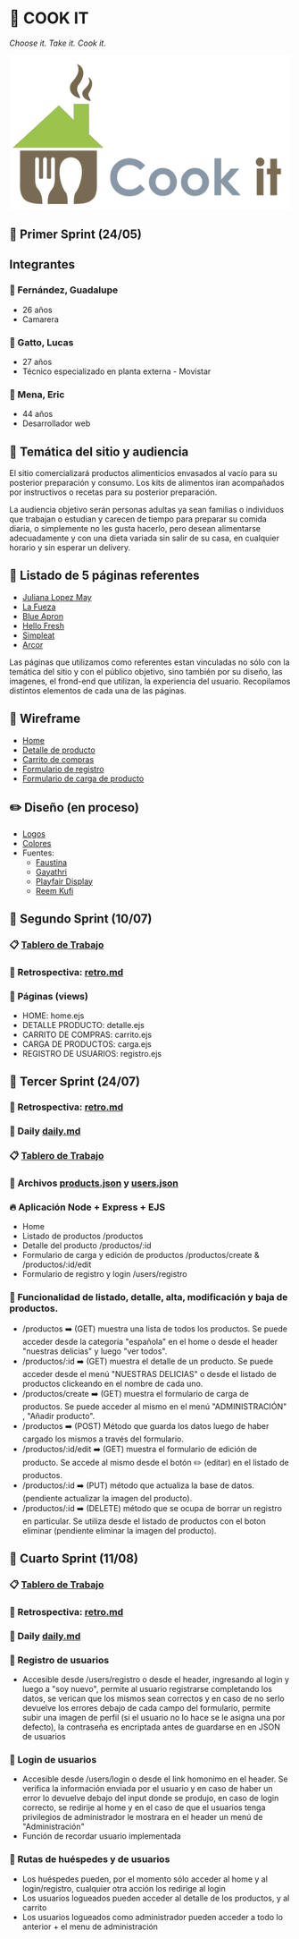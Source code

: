 # :fork_and_knife: COOK IT 
*Choose it. Take it. Cook it.*

![logotipo](/design/logos/casita.png)

## :pushpin: Primer Sprint (24/05)


## Integrantes

### :woman: Fernández, Guadalupe
- 26 años
- Camarera


### :man: Gatto, Lucas
- 27 años
- Técnico especializado en planta externa - Movistar


### :man: Mena, Eric
- 44 años
- Desarrollador web



## :speech_balloon: Temática del sitio y audiencia

El sitio comercializará productos alimenticios envasados al vacío para su posterior preparación y consumo. Los kits de alimentos iran acompañados por instructivos o recetas para su posterior preparación.

La audiencia objetivo serán personas adultas ya sean familias o individuos que trabajan o estudian y carecen de tiempo para preparar su comida diaria, o simplemente no les gusta hacerlo, pero desean alimentarse adecuadamente y con una dieta variada sin salir de su casa, en cualquier horario y sin esperar un delivery.

## :page_facing_up: Listado de 5 páginas referentes 

- [Juliana Lopez May](https://www.julianalopezmaytienda.com.ar)
- [La Fueza](https://www.lafuerza.com.ar)
- [Blue Apron](https://www.blueapron.com/)
- [Hello Fresh](https://www.hellofresh.com)
- [Simpleat](https://www.simpleat.com.ar/)
- [Arcor](https://www.arcorencasa.com)

Las páginas que utilizamos como referentes estan vinculadas no sólo con la temática del sitio y con el público objetivo, sino también por su diseño, las imagenes, el frond-end que utilizan, la experiencia del usuario. Recopilamos distintos elementos de cada una de las páginas.


## :open_file_folder: Wireframe

- [Home](https://github.com/lucasgatto92/-grupo_8_CookIt/blob/master/wireframe/home.png)
- [Detalle de producto](https://github.com/lucasgatto92/-grupo_8_CookIt/blob/master/wireframe/detalleProducto.png)
- [Carrito de compras](https://github.com/lucasgatto92/-grupo_8_CookIt/blob/master/wireframe/carritoCompras.png)
- [Formulario de registro](https://github.com/lucasgatto92/-grupo_8_CookIt/blob/master/wireframe/register.png)
- [Formulario de carga de producto](https://github.com/lucasgatto92/-grupo_8_CookIt/blob/master/wireframe/ingresoProductos.png)


## :pencil2: Diseño (en proceso)

- [Logos](https://github.com/lucasgatto92/-grupo_8_CookIt/tree/master/design/logos)
- [Colores](https://github.com/lucasgatto92/-grupo_8_CookIt/tree/master/design/colors)
- Fuentes:
    - [Faustina](https://fonts.google.com/specimen/Faustina?query=faustina&preview.text=Cook+it&preview.text_type=custom)
    - [Gayathri](https://fonts.google.com/specimen/Gayathri?query=gaya&preview.text=Cook+it&preview.text_type=custom)
    - [Playfair Display](https://fonts.google.com/specimen/Playfair+Display?query=playfa&preview.text=Cook+it&preview.text_type=custom)
    - [Reem Kufi](https://fonts.google.com/specimen/Reem+Kufi?query=reem&preview.text=Cook+it&preview.text_type=custom)


## :pushpin: Segundo Sprint (10/07)

### :clipboard: [Tablero de Trabajo](https://trello.com/b/g6PQOvmo/proyecto-integrador)

### :mag_right: Retrospectiva: [retro.md](https://github.com/lucasgatto92/grupo_8_CookIt/blob/master/retro.md)

### :page_facing_up: Páginas (views)
- HOME: home.ejs
- DETALLE PRODUCTO: detalle.ejs        
- CARRITO DE COMPRAS: carrito.ejs      
- CARGA DE PRODUCTOS: carga.ejs         
- REGISTRO DE USUARIOS: registro.ejs    

## :pushpin: Tercer Sprint (24/07)

### :mag_right: Retrospectiva: [retro.md](https://github.com/lucasgatto92/grupo_8_CookIt/blob/master/retro.md)

### :calendar: Daily [daily.md](https://github.com/lucasgatto92/grupo_8_CookIt/blob/master/daily.md)

### :clipboard: [Tablero de Trabajo](https://trello.com/b/g6PQOvmo/proyecto-integrador)

### :briefcase: Archivos [products.json](https://github.com/lucasgatto92/grupo_8_CookIt/blob/master/cookIt/data/products.json) y [users.json](https://github.com/lucasgatto92/grupo_8_CookIt/blob/master/cookIt/data/users.json)

### :fire: Aplicación Node + Express + EJS
- Home
- Listado de productos                          /productos
- Detalle del producto                          /productos/:id
- Formulario de carga y edición de productos    /productos/create   &   /productos/:id/edit
- Formulario de registro y login                /users/registro

### :scroll: Funcionalidad de listado, detalle, alta, modificación y baja de productos.

- /productos :arrow_right: (GET) muestra una lista de todos los productos. Se puede acceder desde la categoría "española" en el home o desde el header "nuestras delicias" y luego "ver todos".
- /productos/:id :arrow_right: (GET) muestra el detalle de un producto. Se puede acceder desde el menú "NUESTRAS DELICIAS" o desde el listado de productos clickeando en el nombre de cada uno.
- /productos/create :arrow_right: (GET) muestra el formulario de carga de productos. Se puede acceder al mismo en el menú "ADMINISTRACIÓN" , "Añadir producto".
- /productos :arrow_right: (POST) Método que guarda los datos luego de haber cargado los mismos a través del formulario.
- /productos/:id/edit :arrow_right: (GET) muestra el formulario de edición de producto. Se accede al mismo desde el botón :pencil2: (editar) en el listado de productos.
- /productos/:id :arrow_right: (PUT) método que actualiza la base de datos. (pendiente actualizar la imagen del producto).
- /productos/:id :arrow_right: (DELETE) método que se ocupa de borrar un registro en particular. Se utiliza desde el listado de productos con el boton eliminar (pendiente eliminar la imagen del producto).

## :pushpin: Cuarto Sprint (11/08)

### :clipboard: [Tablero de Trabajo](https://trello.com/b/g6PQOvmo/proyecto-integrador)

### :mag_right: Retrospectiva: [retro.md](https://github.com/lucasgatto92/grupo_8_CookIt/blob/master/retro.md)

### :calendar: Daily [daily.md](https://github.com/lucasgatto92/grupo_8_CookIt/blob/master/daily.md)

### :bust_in_silhouette: Registro de usuarios

- Accesible desde /users/registro o desde el header, ingresando al login y luego a "soy nuevo", permite al usuario registrarse completando los datos, se verican que los mismos sean correctos y en caso de no serlo devuelve los errores debajo de cada campo del formulario, permite subir una imagen de perfil (si el usuario no lo hace se le asigna una por defecto), la contraseña es encriptada antes de guardarse en en JSON de usuarios

### :closed_umbrella: Login de usuarios

- Accesible desde /users/login o desde el link homonimo en el header. Se verifica la información enviada por el usuario y en caso de haber un error lo devuelve debajo del input donde se produjo, en caso de login correcto, se redirije al home y en el caso de que el usuarios tenga privilegios de administrador le mostrara en el header un menú de "Administración"
- Función de recordar usuario implementada

### :vertical_traffic_light: Rutas de huéspedes y de usuarios

- Los huéspedes pueden, por el momento sólo acceder al home y al login/registro, cualquier otra acción los redirige al login
- Los usuarios logueados pueden acceder al detalle de los productos, y al carrito
- Los usuarios logueados como administrador pueden acceder a todo lo anterior + el menu de administración

